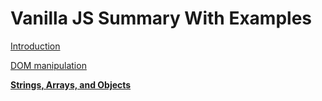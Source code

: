 # Vanilla JS Summary With Examples

[Introduction](Vanilla%20JS%20Summary%20With%20Examples%2049cab80382884037bd426ad7451b5de8/Introduction%203e9671731a30406495a7a73c27969b7c.md)

[DOM manipulation](Vanilla%20JS%20Summary%20With%20Examples%2049cab80382884037bd426ad7451b5de8/DOM%20manipulation%20fabad930dfcf453eb94980c7c4829e5d.md)

[**Strings, Arrays, and Objects**](Vanilla%20JS%20Summary%20With%20Examples%2049cab80382884037bd426ad7451b5de8/Strings,%20Arrays,%20and%20Objects%20db896fe3abf34e22a3e38a746d66960c.md)
